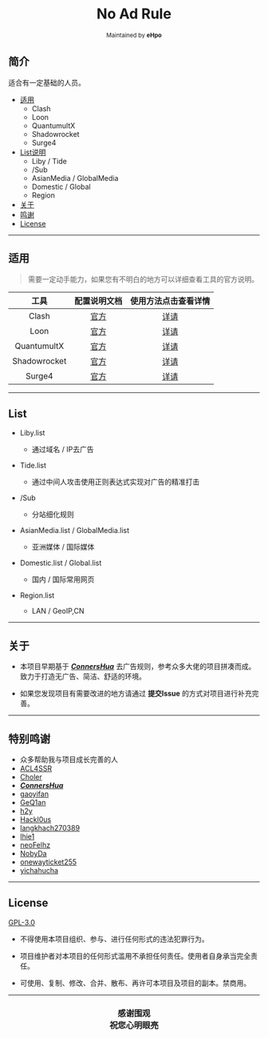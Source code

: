 <h1 align="center">
No Ad Rule
</h1>
<p align="center">
<sup>
Maintained by <b>eHpo</b>
</sup>
</p>


## 简介

适合有一定基础的人员。

* [适用](#适用)
    * Clash
    * Loon
    * QuantumultX
    * Shadowrocket
    * Surge4
* [List说明](#List)
    * Liby / Tide
    * /Sub
    * AsianMedia / GlobalMedia
    * Domestic / Global
    * Region
* [关于](#关于)
* [鸣谢](#特别鸣谢)
* [License](#License)

-------

## 适用

>需要一定动手能力，如果您有不明白的地方可以详细查看工具的官方说明。

| 工具 | 配置说明文档 | 使用方法点击查看详情 |
| :-: | :-: | :-: |
| Clash | [官方](https://github.com/Dreamacro/clash/blob/master/README.md) | [详请](https://github.com/eHpo1/Rules/blob/master/Clash/README.md) |
| Loon | [官方](https://github.com/Loon0x00/LoonManual) | [详请](https://github.com/eHpo1/Rules/blob/master/Loon/README.md) |
| QuantumultX | [官方](https://github.com/crossutility/Quantumult-X) | [详请](https://github.com/eHpo1/Rules/blob/master/QuantumultX/README.md) |
| Shadowrocket | [官方](https://github.com/Shadowrocket) | [详请](https://github.com/eHpo1/Rules/blob/master/Shadowrocket/README.md) |
| Surge4 | [官方](https://manual.nssurge.com) | [详请](https://github.com/eHpo1/Rules/blob/master/Surge4/README.md) |

-------

## List

* Liby.list
    * 通过域名 / IP去广告

* Tide.list
    * 通过中间人攻击使用正则表达式实现对广告的精准打击

* /Sub
    * 分站细化规则

* AsianMedia.list / GlobalMedia.list
    * 亚洲媒体 / 国际媒体

* Domestic.list / Global.list
    * 国内 / 国际常用网页

* Region.list
	* LAN / GeoIP,CN

-------

## 关于

* 本项目早期基于 [***ConnersHua***](https://github.com/ConnersHua) 去广告规则，参考众多大佬的项目拼凑而成。致力于打造无广告、简洁、舒适的环境。

* 如果您发现项目有需要改进的地方请通过 **提交Issue** 的方式对项目进行补充完善。

-------

## 特别鸣谢

* 众多帮助我与项目成长完善的人
* [ACL4SSR](https://github.com/ACL4SSR/ACL4SSR)
* [Choler](https://github.com/Choler)
* [***ConnersHua***](https://github.com/ConnersHua)
* [gaoyifan](https://github.com/gaoyifan)
* [GeQ1an](https://github.com/GeQ1an)
* [h2y](https://github.com/h2y)
* [Hackl0us](https://github.com/Hackl0us)
* [langkhach270389](https://github.com/langkhach270389)
* [lhie1](https://github.com/lhie1)
* [neoFelhz](https://github.com/neoFelhz)
* [NobyDa](https://github.com/NobyDa)
* [onewayticket255](https://github.com/onewayticket255)
* [yichahucha](https://github.com/yichahucha)

-------

## License

[GPL-3.0](https://github.com/eHpo1/Rules/blob/master/LICENSE)

* 不得使用本项目组织、参与、进行任何形式的违法犯罪行为。

* 项目维护者对本项目的任何形式滥用不承担任何责任。使用者自身承当完全责任。

* 可使用、复制、修改、合并、散布、再许可本项目及项目的副本。禁商用。

-------

<h3 align="center">
<p>感谢围观
<br>祝您心明眼亮</b>
</p>
</h3>
